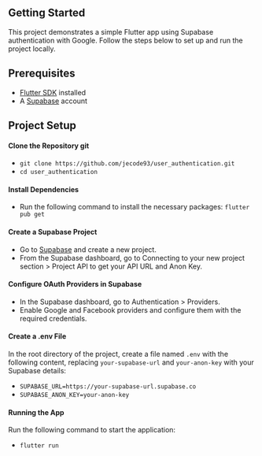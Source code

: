 
## Getting Started

This project demonstrates a simple Flutter app using Supabase authentication with Google. Follow the steps below to set up and run the project locally.

## Prerequisites
- [Flutter SDK](https://docs.flutter.dev/get-started/install) installed
- A [Supabase](https://supabase.com/) account

## Project Setup

####	Clone the Repository git
- `git clone https://github.com/jecode93/user_authentication.git`
- `cd user_authentication`

#### Install Dependencies
- Run the following command to install the necessary packages:
`flutter pub get`

#### Create a Supabase Project
- Go to [Supabase](https://supabase.com/) and create a new project.
- From the Supabase dashboard, go to Connecting to your new project section > Project API to get your API URL and Anon Key.

#### Configure OAuth Providers in Supabase
- In the Supabase dashboard, go to Authentication > Providers.
- Enable Google and Facebook providers and configure them with the required credentials.


#### Create a .env File

In the root directory of the project, create a file named `.env` with the following content, replacing `your-supabase-url` and `your-anon-key` with your Supabase details:

- `SUPABASE_URL=https://your-supabase-url.supabase.co`
- `SUPABASE_ANON_KEY=your-anon-key`

#### Running the App
Run the following command to start the application:

- `flutter run`
